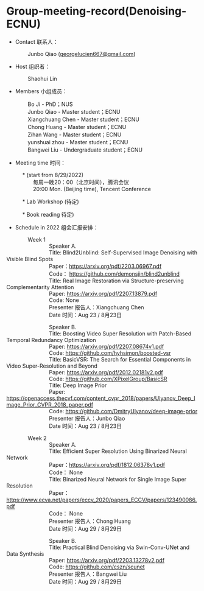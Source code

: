 # Group-meeting-record(Denoising-ECNU)

* Contact 联系人：

&emsp;&emsp;&emsp;&emsp;Junbo Qiao (georgelucien667@gmail.com)

* Host 组织者：

&emsp;&emsp;&emsp;&emsp;Shaohui Lin

* Members 小组成员：

&emsp;&emsp;&emsp;&emsp;Bo Ji - PhD；NUS<br/>
&emsp;&emsp;&emsp;&emsp;Junbo Qiao -  Master student；ECNU<br/>
&emsp;&emsp;&emsp;&emsp;Xiangchuang Chen - Master student；ECNU<br/>
&emsp;&emsp;&emsp;&emsp;Chong Huang - Master student；ECNU<br/>
&emsp;&emsp;&emsp;&emsp;Zihan Wang - Master student；ECNU<br/>
&emsp;&emsp;&emsp;&emsp;yunshuai zhou - Master student；ECNU<br/>
&emsp;&emsp;&emsp;&emsp;Bangwei Liu - Undergraduate student；ECNU<br/>

* Meeting time 时间：

&emsp;&emsp;&emsp;* (start from 8/29/2022)<br/>
&emsp;&emsp;&emsp;&emsp;&emsp;每周一晚20：00（北京时间），腾讯会议<br/>
&emsp;&emsp;&emsp;&emsp;&emsp;20:00 Mon. (Beijing time), Tencent Conference  

&emsp;&emsp;&emsp;* Lab Workshop (待定)<br/>

&emsp;&emsp;&emsp;* Book reading  待定)<br/>


* Schedule in 2022 组会汇报安排：

&emsp;&emsp;&emsp;&emsp;Week 1<br/>
&emsp;&emsp;&emsp;&emsp;&emsp;&emsp;&emsp;&emsp;Speaker A. <br/> 
&emsp;&emsp;&emsp;&emsp;&emsp;&emsp;&emsp;&emsp;Title: Blind2Unblind: Self-Supervised Image Denoising with Visible Blind Spots<br/> 
&emsp;&emsp;&emsp;&emsp;&emsp;&emsp;&emsp;&emsp;Paper：https://arxiv.org/pdf/2203.06967.pdf<br/>
&emsp;&emsp;&emsp;&emsp;&emsp;&emsp;&emsp;&emsp;Code： https://github.com/demonsjin/blind2unblind <br/> 
&emsp;&emsp;&emsp;&emsp;&emsp;&emsp;&emsp;&emsp;Title: Real Image Restoration via Structure-preserving Complementarity Attention<br/>
&emsp;&emsp;&emsp;&emsp;&emsp;&emsp;&emsp;&emsp;Paper: https://arxiv.org/pdf/2207.13879.pdf<br/> 
&emsp;&emsp;&emsp;&emsp;&emsp;&emsp;&emsp;&emsp;Code:  None<br/>
&emsp;&emsp;&emsp;&emsp;&emsp;&emsp;&emsp;&emsp;Presenter 报告人：Xiangchuang Chen <br/>
&emsp;&emsp;&emsp;&emsp;&emsp;&emsp;&emsp;&emsp;Date 时间：Aug 23 / 8月23日


&emsp;&emsp;&emsp;&emsp;&emsp;&emsp;&emsp;&emsp;Speaker B. <br/> 
&emsp;&emsp;&emsp;&emsp;&emsp;&emsp;&emsp;&emsp;Title: Boosting Video Super Resolution with Patch-Based Temporal Redundancy Optimization<br/> 
&emsp;&emsp;&emsp;&emsp;&emsp;&emsp;&emsp;&emsp;Paper: https://arxiv.org/pdf/2207.08674v1.pdf <br/> 
&emsp;&emsp;&emsp;&emsp;&emsp;&emsp;&emsp;&emsp;Code:  https://github.com/hyhsimon/boosted-vsr <br/> 
&emsp;&emsp;&emsp;&emsp;&emsp;&emsp;&emsp;&emsp;Title: BasicVSR: The Search for Essential Components in Video Super-Resolution and Beyond<br/> 
&emsp;&emsp;&emsp;&emsp;&emsp;&emsp;&emsp;&emsp;Paper: https://arxiv.org/pdf/2012.02181v2.pdf <br/> 
&emsp;&emsp;&emsp;&emsp;&emsp;&emsp;&emsp;&emsp;Code:  https://github.com/XPixelGroup/BasicSR <br/> 
&emsp;&emsp;&emsp;&emsp;&emsp;&emsp;&emsp;&emsp;Title: Deep Image Prior<br/> 
&emsp;&emsp;&emsp;&emsp;&emsp;&emsp;&emsp;&emsp;Paper: https://openaccess.thecvf.com/content_cvpr_2018/papers/Ulyanov_Deep_Image_Prior_CVPR_2018_paper.pdf <br/> 
&emsp;&emsp;&emsp;&emsp;&emsp;&emsp;&emsp;&emsp;Code:  https://github.com/DmitryUlyanov/deep-image-prior<br/> 
&emsp;&emsp;&emsp;&emsp;&emsp;&emsp;&emsp;&emsp;Presenter 报告人：Junbo Qiao <br/>
&emsp;&emsp;&emsp;&emsp;&emsp;&emsp;&emsp;&emsp;Date 时间：Aug 23 / 8月23日


&emsp;&emsp;&emsp;&emsp;Week 2<br/>
&emsp;&emsp;&emsp;&emsp;&emsp;&emsp;&emsp;&emsp;Speaker A. <br/> 
&emsp;&emsp;&emsp;&emsp;&emsp;&emsp;&emsp;&emsp;Title: Efficient Super Resolution Using Binarized Neural Network <br/> 
&emsp;&emsp;&emsp;&emsp;&emsp;&emsp;&emsp;&emsp;Paper：https://arxiv.org/pdf/1812.06378v1.pdf <br/>
&emsp;&emsp;&emsp;&emsp;&emsp;&emsp;&emsp;&emsp;Code： None<br/> 
&emsp;&emsp;&emsp;&emsp;&emsp;&emsp;&emsp;&emsp;Title: Binarized Neural Network for Single Image Super Resolution <br/> 
&emsp;&emsp;&emsp;&emsp;&emsp;&emsp;&emsp;&emsp;Paper：https://www.ecva.net/papers/eccv_2020/papers_ECCV/papers/123490086.pdf<br/>
&emsp;&emsp;&emsp;&emsp;&emsp;&emsp;&emsp;&emsp;Code： None<br/> 
&emsp;&emsp;&emsp;&emsp;&emsp;&emsp;&emsp;&emsp;Presenter 报告人：Chong Huang <br/>
&emsp;&emsp;&emsp;&emsp;&emsp;&emsp;&emsp;&emsp;Date 时间：Aug 29 / 8月29日


&emsp;&emsp;&emsp;&emsp;&emsp;&emsp;&emsp;&emsp;Speaker B. <br/> 
&emsp;&emsp;&emsp;&emsp;&emsp;&emsp;&emsp;&emsp;Title: Practical Blind Denoising via Swin-Conv-UNet and Data Synthesis <br/> 
&emsp;&emsp;&emsp;&emsp;&emsp;&emsp;&emsp;&emsp;Paper: https://arxiv.org/pdf/2203.13278v2.pdf <br/> 
&emsp;&emsp;&emsp;&emsp;&emsp;&emsp;&emsp;&emsp;Code:  https://github.com/cszn/scunet<br/> 
&emsp;&emsp;&emsp;&emsp;&emsp;&emsp;&emsp;&emsp;Presenter 报告人：Bangwei Liu <br/>
&emsp;&emsp;&emsp;&emsp;&emsp;&emsp;&emsp;&emsp;Date 时间：Aug 29 / 8月29日

